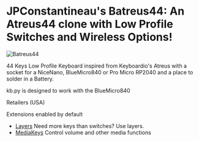 # JPConstantineau's Batreus44: An Atreus44 clone with Low Profile Switches and Wireless Options!

![Batreus44](https://preview.redd.it/yu090ikxiou71.jpg?width=4032&format=pjpg&auto=webp&s=6da758f1ca439ecee912b35a709eacef9b019cd8)

44 Keys Low Profile Keyboard inspired from Keyboardio's Atreus with a socket for a NiceNano, BlueMicro840 or Pro Micro RP2040 and a place to solder in a Battery.

kb.py is designed to work with the BlueMicro840

Retailers (USA)  


Extensions enabled by default  
- [Layers](https://github.com/KMKfw/kmk_firmware/tree/master/docs/layers.md) Need more keys than switches? Use layers.
- [MediaKeys](https://github.com/KMKfw/kmk_firmware/tree/master/docs/media_keys.md) Control volume and other media functions